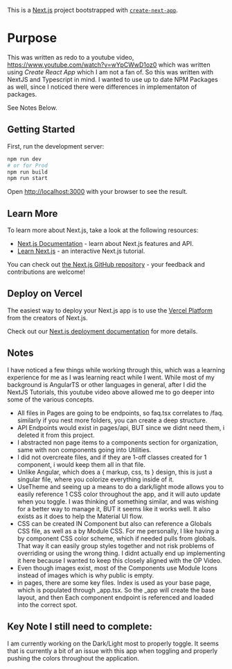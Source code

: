 This is a [Next.js](https://nextjs.org/) project bootstrapped with [`create-next-app`](https://github.com/vercel/next.js/tree/canary/packages/create-next-app).

# Purpose

This was written as redo to a youtube video, https://www.youtube.com/watch?v=wYpCWwD1oz0 which was written using _Create React App_ which I am not a fan of.  So this was written with NextJS and Typescript in mind.  I wanted to use up to date NPM Packages as well, since I noticed there were differences in implementaton of packages.

See Notes Below.

## Getting Started

First, run the development server:

```bash
npm run dev
# or for Prod
npm run build
npm run start
```

Open [http://localhost:3000](http://localhost:3000) with your browser to see the result.

## Learn More

To learn more about Next.js, take a look at the following resources:

- [Next.js Documentation](https://nextjs.org/docs) - learn about Next.js features and API.
- [Learn Next.js](https://nextjs.org/learn) - an interactive Next.js tutorial.

You can check out [the Next.js GitHub repository](https://github.com/vercel/next.js/) - your feedback and contributions are welcome!

## Deploy on Vercel

The easiest way to deploy your Next.js app is to use the [Vercel Platform](https://vercel.com/new?utm_medium=default-template&filter=next.js&utm_source=create-next-app&utm_campaign=create-next-app-readme) from the creators of Next.js.

Check out our [Next.js deployment documentation](https://nextjs.org/docs/deployment) for more details.

## Notes

I have noticed a few things while working through this, which was a learning experience for me as I was learning react while I went.  While most of my background is AngularTS or other languages in general, after I did the NextJS Tutorials, this youtube video above allowed me to go deeper into some of the various concepts.

- All files in Pages are going to be endpoints, so faq.tsx correlates to /faq.  similarly if you nest more folders, you can create a deep structure.
- API Endpoints would exist in pages/api, BUT since we didnt need them, i deleted it from this project.
- I abstracted non page items to a components section for organization, same with non components going into Utilities.
- I did not overcreate files, and if they are 1-off classes created for 1 component, i would keep them all in that file.
- Unlike Angular, which does a { markup, css, ts } design, this is just a singular file, where you colorize everything inside of it.
- UseTheme and seeing up a means to do a dark/light mode allows you to easily reference 1 CSS color throughout the app, and it will auto update when you toggle.  I was thinking of something similar, and was wishing for a better way to manage it, BUT it seems like it works well.  It also exists as it does to help the Material UI flow.
- CSS can be created IN Component but also can reference a Globals CSS file, as well as a by Module CSS.  For me personally, I like having a by component CSS color scheme, which if needed pulls from globals.   That way it can easily group styles together and not risk problems of overriding or using the wrong thing.  I didnt actually end up implementing it here because I wanted to keep this closely aligned with the OP Video.
- Even though images exist, most of the Components use Module Icons instead of images which is why public is empty.
- in pages, there are some key files.  Index is used as your base page, which is populated through _app.tsx.  So the _app will create the base layout, and then Each component endpoint is referenced and loaded into the correct spot.


## Key Note I still need to complete:

I am currently working on the Dark/Light most to properly toggle.  It seems that is currently a bit of an issue with this app when toggling and properly pushing the colors throughout the application.